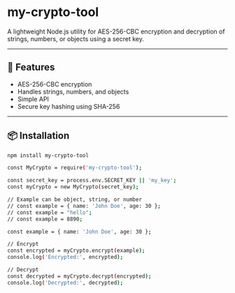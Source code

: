 # my-crypto-tool

A lightweight Node.js utility for AES-256-CBC encryption and decryption of strings, numbers, or objects using a secret key.

---

## 🔐 Features

- AES-256-CBC encryption
- Handles strings, numbers, and objects
- Simple API
- Secure key hashing using SHA-256

---

## 📦 Installation

```bash
npm install my-crypto-tool
```

```bash
const MyCrypto = require('my-crypto-tool');

const secret_key = process.env.SECRET_KEY || 'my_key';
const myCrypto = new MyCrypto(secret_key);

// Example can be object, string, or number
// const example = { name: 'John Doe', age: 30 };
// const example = "hello";
// const example = 8890;

const example = { name: 'John Doe', age: 30 };

// Encrypt
const encrypted = myCrypto.encrypt(example);
console.log('Encrypted:', encrypted);

// Decrypt
const decrypted = myCrypto.decrypt(encrypted);
console.log('Decrypted:', decrypted);
